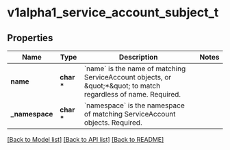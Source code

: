 # v1alpha1_service_account_subject_t

## Properties
Name | Type | Description | Notes
------------ | ------------- | ------------- | -------------
**name** | **char \*** | &#x60;name&#x60; is the name of matching ServiceAccount objects, or \&quot;*\&quot; to match regardless of name. Required. | 
**_namespace** | **char \*** | &#x60;namespace&#x60; is the namespace of matching ServiceAccount objects. Required. | 

[[Back to Model list]](../README.md#documentation-for-models) [[Back to API list]](../README.md#documentation-for-api-endpoints) [[Back to README]](../README.md)


